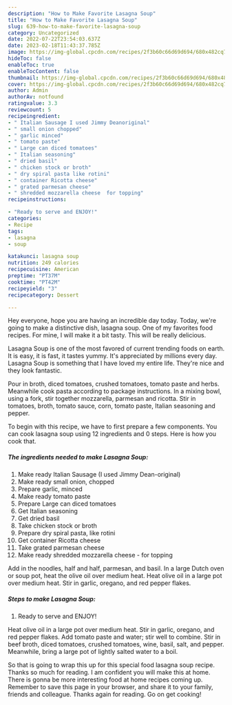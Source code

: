 ```yaml
---
description: "How to Make Favorite Lasagna Soup"
title: "How to Make Favorite Lasagna Soup"
slug: 639-how-to-make-favorite-lasagna-soup
category: Uncategorized
date: 2022-07-22T23:54:03.637Z
date: 2023-02-18T11:43:37.785Z
image: https://img-global.cpcdn.com/recipes/2f3b60c66d69d694/680x482cq70/lasagna-soup-recipe-main-photo.jpg
hideToc: false
enableToc: true
enableTocContent: false
thumbnail: https://img-global.cpcdn.com/recipes/2f3b60c66d69d694/680x482cq70/lasagna-soup-recipe-main-photo.jpg
cover: https://img-global.cpcdn.com/recipes/2f3b60c66d69d694/680x482cq70/lasagna-soup-recipe-main-photo.jpg
author: Admin
authorAv: notfound
ratingvalue: 3.3
reviewcount: 5
recipeingredient:
- " Italian Sausage I used Jimmy Deanoriginal"
- " small onion chopped"
- " garlic minced"
- " tomato paste"
- " Large can diced tomatoes"
- " Italian seasoning"
- " dried basil"
- " chicken stock or broth"
- " dry spiral pasta like rotini"
- " container Ricotta cheese"
- " grated parmesan cheese"
- " shredded mozzarella cheese  for topping"
recipeinstructions:

- "Ready to serve and ENJOY!"
categories:
- Recipe
tags:
- lasagna
- soup

katakunci: lasagna soup 
nutrition: 249 calories
recipecuisine: American
preptime: "PT37M"
cooktime: "PT42M"
recipeyield: "3"
recipecategory: Dessert

---
```



Hey everyone, hope you are having an incredible day today. Today, we're going to make a distinctive dish, lasagna soup. One of my favorites food recipes. For mine, I will make it a bit tasty. This will be really delicious.

Lasagna Soup is one of the most favored of current trending foods on earth. It is easy, it is fast, it tastes yummy. It's appreciated by millions every day. Lasagna Soup is something that I have loved my entire life. They're nice and they look fantastic.

Pour in broth, diced tomatoes, crushed tomatoes, tomato paste and herbs. Meanwhile cook pasta according to package instructions. In a mixing bowl, using a fork, stir together mozzarella, parmesan and ricotta. Stir in tomatoes, broth, tomato sauce, corn, tomato paste, Italian seasoning and pepper.


To begin with this recipe, we have to first prepare a few components. You can cook lasagna soup using 12 ingredients and 0 steps. Here is how you cook that.

<!--inarticleads1-->

##### The ingredients needed to make Lasagna Soup:

1. Make ready  Italian Sausage (I used Jimmy Dean-original)
1. Make ready  small onion, chopped
1. Prepare  garlic, minced
1. Make ready  tomato paste
1. Prepare  Large can diced tomatoes
1. Get  Italian seasoning
1. Get  dried basil
1. Take  chicken stock or broth
1. Prepare  dry spiral pasta, like rotini
1. Get  container Ricotta cheese
1. Take  grated parmesan cheese
1. Make ready  shredded mozzarella cheese - for topping


Add in the noodles, half and half, parmesan, and basil. In a large Dutch oven or soup pot, heat the olive oil over medium heat. Heat olive oil in a large pot over medium heat. Stir in garlic, oregano, and red pepper flakes. 

<!--inarticleads2-->

##### Steps to make Lasagna Soup:


1. Ready to serve and ENJOY!

Heat olive oil in a large pot over medium heat. Stir in garlic, oregano, and red pepper flakes. Add tomato paste and water; stir well to combine. Stir in beef broth, diced tomatoes, crushed tomatoes, wine, basil, salt, and pepper. Meanwhile, bring a large pot of lightly salted water to a boil. 

So that is going to wrap this up for this special food lasagna soup recipe. Thanks so much for reading. I am confident you will make this at home. There is gonna be more interesting food at home recipes coming up. Remember to save this page in your browser, and share it to your family, friends and colleague. Thanks again for reading. Go on get cooking!
